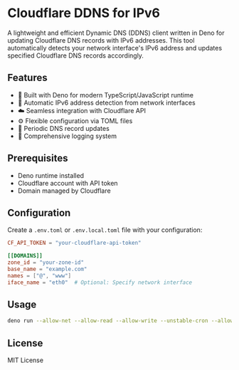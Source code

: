 # Cloudflare DDNS for IPv6

A lightweight and efficient Dynamic DNS (DDNS) client written in Deno for
updating Cloudflare DNS records with IPv6 addresses. This tool automatically
detects your network interface's IPv6 address and updates specified Cloudflare
DNS records accordingly.

## Features

- 🚀 Built with Deno for modern TypeScript/JavaScript runtime
- 📡 Automatic IPv6 address detection from network interfaces
- ☁️ Seamless integration with Cloudflare API
- ⚙️ Flexible configuration via TOML files
- 🔄 Periodic DNS record updates
- 📝 Comprehensive logging system

## Prerequisites

- Deno runtime installed
- Cloudflare account with API token
- Domain managed by Cloudflare

## Configuration

Create a `.env.toml` or `.env.local.toml` file with your configuration:

```toml
CF_API_TOKEN = "your-cloudflare-api-token"

[[DOMAINS]]
zone_id = "your-zone-id"
base_name = "example.com"
names = ["@", "www"]
iface_name = "eth0"  # Optional: Specify network interface
```

## Usage

```bash
deno run --allow-net --allow-read --allow-write --unstable-cron --allow-env --allow-sys main.ts
```

## License

MIT License
